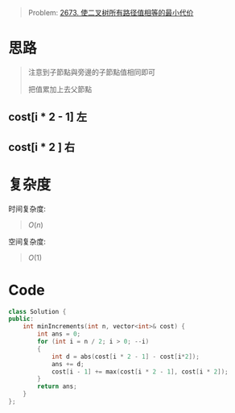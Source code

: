 
> Problem: [2673. 使二叉树所有路径值相等的最小代价](https://leetcode.cn/problems/make-costs-of-paths-equal-in-a-binary-tree/description/)

# 思路

> 注意到子節點與旁邊的子節點值相同即可
>
> 把值累加上去父節點

## cost[i * 2 - 1] 左
## cost[i * 2 ] 右


# 复杂度

时间复杂度:
> $O(n)$

空间复杂度:
> $O(1)$



# Code
```C++
class Solution {
public:
    int minIncrements(int n, vector<int>& cost) {
        int ans = 0;
        for (int i = n / 2; i > 0; --i)
        {
            int d = abs(cost[i * 2 - 1] - cost[i*2]);
            ans += d;
            cost[i - 1] += max(cost[i * 2 - 1], cost[i * 2]);
        }
        return ans;
    }
};
```
  
